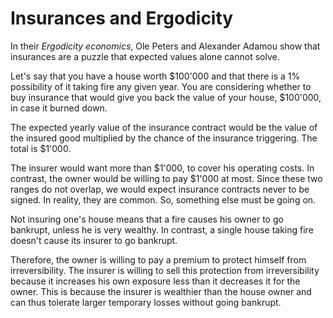 
# Insurances and Ergodicity

In their *Ergodicity economics*, Ole Peters and Alexander Adamou show that insurances are a puzzle that expected values alone cannot solve.

Let's say that you have a house worth $100'000 and that there is a 1% possibility of it taking fire any given year. You are considering whether to buy insurance that would give you back the value of your house, $100'000, in case it burned down.

The expected yearly value of the insurance contract would be the value of the insured good multiplied by the chance of the insurance triggering. The total is $1'000.

The insurer would want more than $1'000, to cover his operating costs. In contrast, the owner would be willing to pay $1'000 at most. Since these two ranges do not overlap, we would expect insurance contracts never to be signed. In reality, they are common. So, something else must be going on.

Not insuring one's house means that a fire causes his owner to go bankrupt, unless he is very wealthy. In contrast, a single house taking fire doesn't cause its insurer to go bankrupt.

Therefore, the owner is willing to pay a premium to protect himself from irreversibility. The insurer is willing to sell this protection from irreversibility because it increases his own exposure less than it decreases it for the owner. This is because the insurer is wealthier than the house owner and can thus tolerate larger temporary losses without going bankrupt.